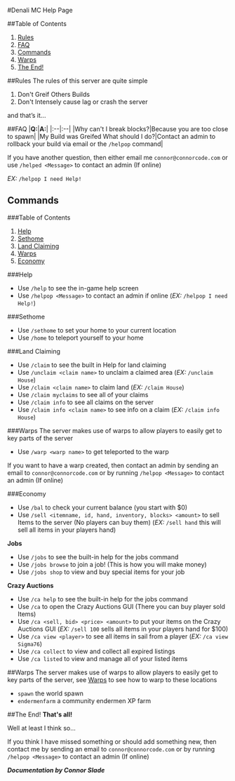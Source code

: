 #Denali MC Help Page

##Table of Contents
1. [Rules](#toc_2)
2. [FAQ](#toc_3)
3. [Commands](#toc_5)
4. [Warps](#toc_11)
5. [The End!](#toc_12)

##Rules
The rules of this server are quite simple

1. Don't Greif Others Builds
2. Don't Intensely cause lag or crash the server

and that’s it...

##FAQ
|**Q:**|**A:**|
|:--|:--|
|Why can't I break blocks?|Because you are too close to spawn|
|My Build was Greifed What should I do?|Contact an admin to rollback your build via email or the ```/helpop``` command|

If you have another question, then either email me ```connor@connorcode.com``` or use ```/helped <Message>``` to contact an admin (If online) 

*EX:* ```/helpop I need Help!```

## Commands
###Table of Contents
1. [Help](#help)
2. [Sethome](#sethome)
3. [Land Claiming](#land-claiming)
4. [Warps](#warps)
5. [Economy](#economy)


###Help
- Use ```/help``` to see the in-game help screen
- Use ```/helpop <Message>``` to contact an admin if online (*EX:* ```/helpop I need Help!```)

###Sethome
- Use ```/sethome``` to set your home to your current location
- Use ```/home``` to teleport yourself to your home

###Land Claiming
- Use ```/claim``` to see the built in Help for land claiming
- Use ```/unclaim <claim name>``` to unclaim a claimed area (*EX:* ```/unclaim House```)
- Use ```/claim <claim name>``` to claim land (*EX:* ```/claim House```)
- Use ```/claim myclaims``` to see all of your claims
- Use ```/claim info``` to see all claims on the server
- Use ```/claim info <claim name>``` to see info on a claim (*EX:* ```/claim info House```)

###Warps
The server makes use of warps to allow players to easily get to key parts of the server

- Use ```/warp <warp name>``` to get teleported to the warp

If you want to have a warp created, then contact an admin by sending an email to ```connor@connorcode.com``` or by running ```/helpop <Message>``` to contact an admin (If online) 

###Economy
- Use ```/bal``` to check your current balance (you start with $0)
- Use ```/sell <itemname, id, hand, inventory, blocks> <amount>``` to sell Items to the server (No players can buy them) (*EX:* ```/sell hand``` this will sell all items in your players hand)

**Jobs**

- Use ```/jobs``` to see the built-in help for the jobs command
- Use ```/jobs browse``` to join a job! (This is how you will make money)
- Use ```/jobs shop``` to view and buy special items for your job

**Crazy Auctions**

- Use ```/ca help``` to see the built-in help for the jobs command
- Use ```/ca``` to open the Crazy Auctions GUI (There you can buy player sold Items)
- Use ```/ca <sell, bid> <price> <amount>``` to put your items on the Crazy Auctions GUI (*EX:* ```/sell 100``` sells all items in your players hand for $100)
- Use ```/ca view <player>``` to see all items in sail from a player (*EX:* ```/ca view Sigma76```)
- Use ```/ca collect``` to view and collect all expired listings
- Use ```/ca listed``` to view and manage all of your listed items

##Warps
The server makes use of warps to allow players to easily get to key parts of the server, see [Warps]() to see how to warp to these locations

- ```spawn``` the world spawn
- ```endermenfarm``` a community endermen XP farm

##The End!
**That's all!**

Well at least I think so...

If you think I have missed something or should add something new, then contact me by sending an email to ```connor@connorcode.com``` or by running ```/helpop <Message>``` to contact an admin (If online) 

***_Documentation by Connor Slade_***
